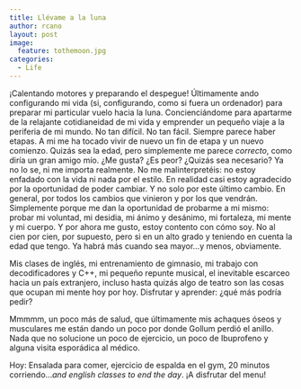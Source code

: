 ```yaml
---
title: Llévame a la luna
author: rcano
layout: post
image:
  feature: tothemoon.jpg
categories:
  - Life
---
```


¡Calentando motores y preparando el despegue! Últimamente ando configurando mi
vida (si, configurando, como si fuera un ordenador) para preparar mi particular
vuelo hacia la luna. Concienciándome para apartarme de la relajante
cotidianeidad de mi vida y emprender un pequeño viaje a la periferia de mi
mundo. No tan difícil. No tan fácil. Siempre parece haber etapas. A mi me ha
tocado vivir de nuevo un fin de etapa y un nuevo comienzo. Quizás sea la edad,
pero simplemente me parece *correcto*, como diría un gran amigo
mío. ¿Me gusta? ¿Es peor? ¿Quizás sea necesario? Ya no lo se, ni me importa
realmente. No me malinterpretéis: no estoy enfadado con la vida ni nada por el
estilo. En realidad casi estoy agradecido por la oportunidad de poder cambiar.
Y no solo por este último cambio. En general, por todos los cambios que
vinieron y por los que vendrán. Simplemente porque me dan la oportunidad de
probarme a mi mismo: probar mi voluntad, mi desidia, mi ánimo y desánimo, mi
fortaleza, mi mente y mi cuerpo. Y por ahora me gusto, estoy contento con cómo
soy. No al cien por cien, por supuesto, pero si en un alto grado y teniendo en
cuenta la edad que tengo. Ya habrá más cuando sea mayor...y menos,
obviamente.

Mis clases de inglés, mi entrenamiento de gimnasio, mi trabajo con
decodificadores y C++, mi pequeño repunte musical, el inevitable escarceo hacia
un país extranjero, incluso hasta quizás algo de teatro son las cosas que
ocupan mi mente hoy por hoy. Disfrutar y aprender: ¿qué más podría pedir?

Mmmmm, un poco más de salud, que últimamente mis achaques óseos y musculares me
están dando un poco por donde Gollum perdió el anillo. Nada que no solucione un
poco de ejercicio, un poco de Ibuprofeno y alguna visita esporádica al médico.

Hoy: Ensalada para comer, ejercicio de espalda en el gym, 20 minutos
corriendo...*and english classes to end the day*. ¡A disfrutar
del menu!
